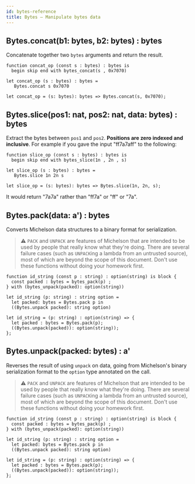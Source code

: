 ```yaml
---
id: bytes-reference
title: Bytes — Manipulate bytes data
---
```


## Bytes.concat(b1: bytes, b2: bytes) : bytes

Concatenate together two `bytes` arguments and return the result.

<!--DOCUSAURUS_CODE_TABS-->

<!--PascaLIGO-->

```pascaligo
function concat_op (const s : bytes) : bytes is
  begin skip end with bytes_concat(s , 0x7070)
```

<!--CameLIGO-->

```cameligo
let concat_op (s : bytes) : bytes =
   Bytes.concat s 0x7070
```

<!--ReasonLIGO-->

```reasonligo
let concat_op = (s: bytes): bytes => Bytes.concat(s, 0x7070);
```

<!--END_DOCUSAURUS_CODE_TABS-->

## Bytes.slice(pos1: nat, pos2: nat, data: bytes) : bytes

Extract the bytes between `pos1` and `pos2`. **Positions are zero indexed and
inclusive**. For example if you gave the input "ff7a7aff" to the following:

<!--DOCUSAURUS_CODE_TABS-->

<!--PascaLIGO-->

```pascaligo
function slice_op (const s : bytes) : bytes is
  begin skip end with bytes_slice(1n , 2n , s)
```

<!--CameLIGO-->

```cameligo
let slice_op (s : bytes) : bytes =
   Bytes.slice 1n 2n s
```

<!--ReasonLIGO-->

```
let slice_op = (s: bytes): bytes => Bytes.slice(1n, 2n, s);
```

<!--END_DOCUSAURUS_CODE_TABS-->

It would return "7a7a" rather than "ff7a" or "ff" or "7a".

## Bytes.pack(data: a') : bytes

Converts Michelson data structures to a binary format for serialization.

> ⚠️ `PACK` and `UNPACK` are features of Michelson that are intended to be used by people that really know what they're doing. There are several failure cases (such as `UNPACK`ing a lambda from an untrusted source), most of which are beyond the scope of this document. Don't use these functions without doing your homework first.

<!--DOCUSAURUS_CODE_TABS-->

<!--PascaLIGO-->
```pascaligo
function id_string (const p : string) : option(string) is block {
  const packed : bytes = bytes_pack(p) ;
} with (bytes_unpack(packed): option(string))
```

<!--CameLIGO-->
```cameligo
let id_string (p: string) : string option =
  let packed: bytes = Bytes.pack p in
  ((Bytes.unpack packed): string option)
```

<!--ReasonLIGO-->
```reasonligo
let id_string = (p: string) : option(string) => {
  let packed : bytes = Bytes.pack(p);
  ((Bytes.unpack(packed)): option(string));
};
```

<!--END_DOCUSAURUS_CODE_TABS-->

## Bytes.unpack(packed: bytes) : a'

Reverses the result of using `unpack` on data, going from Michelson's binary
serialization format to the `option` type annotated on the call.

> ⚠️ `PACK` and `UNPACK` are features of Michelson that are intended to be used by people that really know what they're doing. There are several failure cases (such as `UNPACK`ing a lambda from an untrusted source), most of which are beyond the scope of this document. Don't use these functions without doing your homework first.

<!--DOCUSAURUS_CODE_TABS-->

<!--PascaLIGO-->
```pascaligo
function id_string (const p : string) : option(string) is block {
  const packed : bytes = bytes_pack(p) ;
} with (bytes_unpack(packed): option(string))
```

<!--CameLIGO-->
```cameligo
let id_string (p: string) : string option =
  let packed: bytes = Bytes.pack p in
  ((Bytes.unpack packed): string option)
```

<!--ReasonLIGO-->
```reasonligo
let id_string = (p: string) : option(string) => {
  let packed : bytes = Bytes.pack(p);
  ((Bytes.unpack(packed)): option(string));
};
```

<!--END_DOCUSAURUS_CODE_TABS-->
